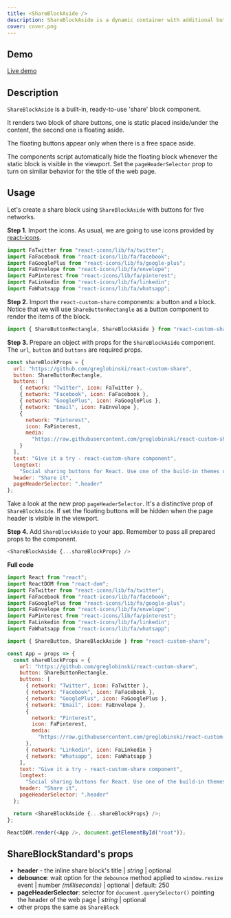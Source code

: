 ```yaml
---
title: <ShareBlockAside />
description: ShareBlockAside is a dynamic container with additional buttons floating aside the content.
cover: cover.png
---
```


## Demo

[Live demo](../live-share-block-aside)

## Description

`ShareBlockAside` is a built-in, ready-to-use 'share' block component.

It renders two block of share buttons, one is static placed inside/under the content, the second one is floating aside.

The floating buttons appear only when there is a free space aside.

The components script automatically hide the floating block whenever the static block is visible in the viewport. Set the `pageHeaderSelector` prop to turn on similar behavior for the title of the web page.

## Usage

Let's create a share block using `ShareBlockAside` with buttons for five networks.

**Step 1.** Import the icons. As usual, we are going to use icons provided by [react-icons](https://github.com/react-icons/react-icons).

```javascript
import FaTwitter from "react-icons/lib/fa/twitter";
import FaFacebook from "react-icons/lib/fa/facebook";
import FaGooglePlus from "react-icons/lib/fa/google-plus";
import FaEnvelope from "react-icons/lib/fa/envelope";
import FaPinterest from "react-icons/lib/fa/pinterest";
import FaLinkedin from "react-icons/lib/fa/linkedin";
import FaWhatsapp from "react-icons/lib/fa/whatsapp";
```

**Step 2.** Import the `react-custom-share` components: a button and a block. Notice that we will use `ShareButtonRectangle` as a button component to render the items of the block.

```javascript
import { ShareButtonRectangle, ShareBlockAside } from "react-custom-share";
```

**Step 3.** Prepare an object with props for the `ShareBlockAside` component. The `url`, `button` and `buttons` are required props.

```javascript
const shareBlockProps = {
  url: "https://github.com/greglobinski/react-custom-share",
  button: ShareButtonRectangle,
  buttons: [
    { network: "Twitter", icon: FaTwitter },
    { network: "Facebook", icon: FaFacebook },
    { network: "GooglePlus", icon: FaGooglePlus },
    { network: "Email", icon: FaEnvelope },
    {
      network: "Pinterest",
      icon: FaPinterest,
      media:
        "https://raw.githubusercontent.com/greglobinski/react-custom-share/master/static/react-custom-share.gif"
    }
  ],
  text: "Give it a try - react-custom-share component",
  longtext:
    "Social sharing buttons for React. Use one of the build-in themes or create a custom one from the scratch.",
  header: "Share it",
  pageHeaderSelector: ".header"
};
```

Take a look at the new prop `pageHeaderSelector`. It's a distinctive prop of `ShareBlockAside`. If set the floating buttons will be hidden when the page header is visible in the viewport.

**Step 4.** Add `ShareBlockAside` to your app. Remember to pass all prepared props to the component.

```javascript
<ShareBlockAside {...shareBlockProps} />
```

**Full code**

```javascript
import React from "react";
import ReactDOM from "react-dom";
import FaTwitter from "react-icons/lib/fa/twitter";
import FaFacebook from "react-icons/lib/fa/facebook";
import FaGooglePlus from "react-icons/lib/fa/google-plus";
import FaEnvelope from "react-icons/lib/fa/envelope";
import FaPinterest from "react-icons/lib/fa/pinterest";
import FaLinkedin from "react-icons/lib/fa/linkedin";
import FaWhatsapp from "react-icons/lib/fa/whatsapp";

import { ShareButton, ShareBlockAside } from "react-custom-share";

const App = props => {
  const shareBlockProps = {
    url: "https://github.com/greglobinski/react-custom-share",
    button: ShareButtonRectangle,
    buttons: [
      { network: "Twitter", icon: FaTwitter },
      { network: "Facebook", icon: FaFacebook },
      { network: "GooglePlus", icon: FaGooglePlus },
      { network: "Email", icon: FaEnvelope },
      {
        network: "Pinterest",
        icon: FaPinterest,
        media:
          "https://raw.githubusercontent.com/greglobinski/react-custom-share/master/static/react-custom-share.gif"
      },
      { network: "Linkedin", icon: FaLinkedin }
      { network: "Whatsapp", icon: FaWhatsapp }
    ],
    text: "Give it a try - react-custom-share component",
    longtext:
      "Social sharing buttons for React. Use one of the build-in themes or create a custom one from the scratch.",
    header: "Share it",
    pageHeaderSelector: ".header"
  };

  return <ShareBlockAside {...shareBlockProps} />;
};

ReactDOM.render(<App />, document.getElementById("root"));
```

## ShareBlockStandard's props

- **header** - the inline share block's title | _string_ | optional
- **debounce**: wait option for the `debounce` method applied to `window.resize` event | number _(milliseconds)_ | optional | default: 250
- **pageHeaderSelector**: selector for `document.querySelector()` pointing the header of the web page | _string_ | optional
- other props the same as `ShareBlock`
